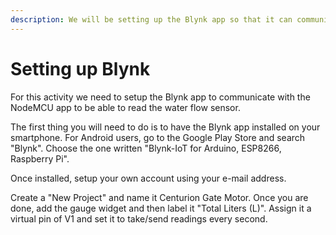 ```yaml
---
description: We will be setting up the Blynk app so that it can communicate with the
---
```


# Setting up Blynk

For this activity we need to setup the Blynk app to communicate with the NodeMCU app to be able to read the water flow sensor. 

The first thing you will need to do is to have the Blynk app installed on your smartphone. For Android users, go to the Google Play Store and search "Blynk". Choose the one written "Blynk-IoT for Arduino, ESP8266, Raspberry Pi".

Once installed, setup your own account using your e-mail address.   
  
Create a "New Project" and name it Centurion Gate Motor. Once you are done, add the gauge widget and then label it "Total Liters \(L\)". Assign it a virtual pin of V1 and set it to take/send readings every second. 




